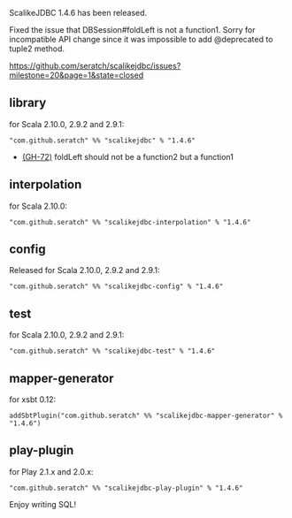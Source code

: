 ScalikeJDBC 1.4.6 has been released. 

Fixed the issue that DBSession#foldLeft is not a function1. Sorry for incompatible API change since it was impossible to add @deprecated to tuple2 method.

https://github.com/seratch/scalikejdbc/issues?milestone=20&page=1&state=closed


## library

for Scala 2.10.0, 2.9.2 and 2.9.1:

    "com.github.seratch" %% "scalikejdbc" % "1.4.6"

* [(GH-72)](https://github.com/seratch/scalikejdbc/issues/72) foldLeft should not be a function2 but a function1

## interpolation

for Scala 2.10.0:

    "com.github.seratch" %% "scalikejdbc-interpolation" % "1.4.6"

## config

Released for Scala 2.10.0, 2.9.2 and 2.9.1:

    "com.github.seratch" %% "scalikejdbc-config" % "1.4.6"

## test

for Scala 2.10.0, 2.9.2 and 2.9.1:

    "com.github.seratch" %% "scalikejdbc-test" % "1.4.6"

## mapper-generator

for xsbt 0.12:

    addSbtPlugin("com.github.seratch" %% "scalikejdbc-mapper-generator" % "1.4.6")

## play-plugin

for Play 2.1.x and 2.0.x:

    "com.github.seratch" %% "scalikejdbc-play-plugin" % "1.4.6"


Enjoy writing SQL!

